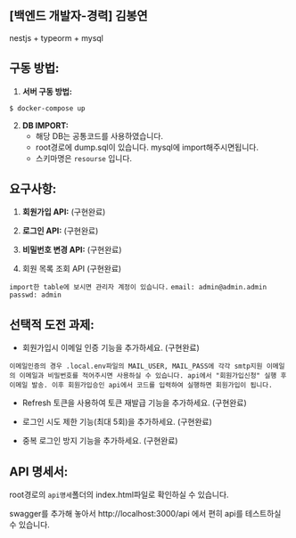 ## [백엔드 개발자-경력] 김봉연

nestjs + typeorm + mysql

## **구동 방법:**

1. **서버 구동 방법:**

```bash
$ docker-compose up
```

2. **DB IMPORT:**
    - 해당 DB는 공통코드를 사용하였습니다.
    - root경로에 dump.sql이 있습니다. mysql에 import해주시면됩니다.
    - 스키마명은 `resourse` 입니다.

## **요구사항:**

1. **회원가입 API:** (구현완료)


2. **로그인 API:** (구현완료)


3. **비밀번호 변경 API:** (구현완료)


4. 회원 목록 조회 API (구현완료)

`import한 table에 보시면 관리자 계정이 있습니다.`
`email: admin@admin.admin`
`passwd: admin`

## **선택적 도전 과제:**

- 회원가입시 이메일 인증 기능을 추가하세요. (구현완료)

`이메일인증의 경우 .local.env파일의 MAIL_USER, MAIL_PASS에 각각
smtp지원 이메일의 이메일과 비밀번호를 적어주시면 사용하실 수 있습니다.
api에서 "회원가입신청" 실행 후 이메일 발송.
이후 회원가입승인 api에서 코드를 입력하여 실행하면 회원가입이 됩니다.`

- Refresh 토큰을 사용하여 토큰 재발급 기능을 추가하세요. (구현완료)


- 로그인 시도 제한 기능(최대 5회)을 추가하세요. (구현완료)


- 중복 로그인 방지 기능을 추가하세요. (구현완료)

## **API 명세서:**

root경로의 `api명세`폴더의 index.html파일로 확인하실 수 있습니다.

swagger를 추가해 놓아서 http://localhost:3000/api 에서 편히 api를 테스트하실 수 있습니다.
